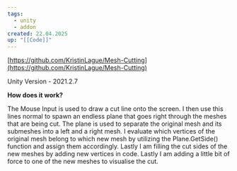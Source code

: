 ```yaml
---
tags:
  - unity
  - addon
created: 22.04.2025
up: "[[Code]]"
---
```

[https://github.com/KristinLague/Mesh-Cutting](https://github.com/KristinLague/Mesh-Cutting)

Unity Version - 2021.2.7

**How does it work?**

The Mouse Input is used to draw a cut line onto the screen. I then use this lines normal to spawn an endless plane that goes right through the meshes that are being cut. The plane is used to separate the original mesh and its submeshes into a left and a right mesh. I evaluate which vertices of the original mesh belong to which new mesh by utilizing the Plane.GetSide() function and assign them accordingly. Lastly I am filling the cut sides of the new meshes by adding new vertices in code. Lastly I am adding a little bit of force to one of the new meshes to visualise the cut.